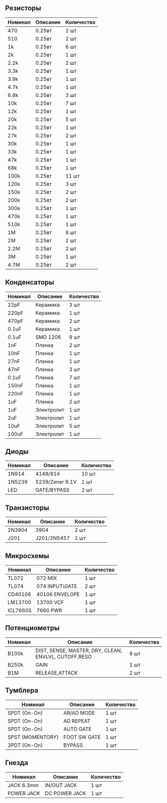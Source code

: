 ## Резисторы

| Номинал | Описание | Количество |
| ------ | ----------- | ----------- |
| 470 | 0.25вт | 2 шт |
| 510 | 0.25вт | 2 шт |
| 1k | 0.25вт | 6 шт |
| 2k | 0.25вт | 1 шт |
| 2.2k | 0.25вт | 2 шт |
| 3.3k | 0.25вт | 1 шт |
| 3.9k | 0.25вт | 1 шт |
| 4.7k | 0.25вт | 1 шт |
| 6.8k | 0.25вт | 3 шт |
| 10k | 0.25вт | 7 шт |
| 12k | 0.25вт | 1 шт |
| 20k | 0.25вт | 5 шт |
| 22k | 0.25вт | 1 шт |
| 27k | 0.25вт | 2 шт |
| 30k | 0.25вт | 1 шт |
| 33k | 0.25вт | 1 шт |
| 47k | 0.25вт | 1 шт |
| 68k | 0.25вт | 1 шт |
| 100k | 0.25вт | 11 шт |
| 120k | 0.25вт | 3 шт |
| 150k | 0.25вт | 2 шт |
| 200k | 0.25вт | 2 шт |
| 300k | 0.25вт | 1 шт |
| 470k | 0.25вт | 1 шт |
| 510k | 0.25вт | 1 шт |
| 1M | 0.25вт | 8 шт |
| 2M | 0.25вт | 2 шт |
| 2.2M | 0.25вт | 2 шт |
| 3M | 0.25вт | 1 шт |
| 4.7M | 0.25вт | 2 шт |

## Конденсаторы

| Номинал | Описание | Количество |
| ------ | ----------- | ----------- |
| 22pF | Керамика | 3 шт |
| 220pF | Керамика | 1 шт |
| 470pF | Керамика | 2 шт |
| 0.1uF | Керамика | 1 шт |
| 0.1uF | SMD 1206 | 9 шт |
| 1nF | Пленка | 2 шт |
| 10nF | Пленка | 1 шт |
| 27nF | Пленка | 1 шт |
| 47nF | Пленка | 3 шт |
| 0.1uF | Пленка | 7 шт |
| 150nF | Пленка | 1 шт |
| 220nF | Пленка | 1 шт |
| 1uF | Пленка | 2 шт |
| 1uF | Электролит | 1 шт |
| 2uF | Электролит | 1 шт |
| 10uF | Электролит | 5 шт |
| 100uF | Электролит | 1 шт |

## Диоды

| Номинал | Описание | Количество |
| ------ | ----------- | ----------- |
| 1N914 | 4148/914 | 10 шт |
| 1N5239 | 5239/Zener 9.1V | 1 шт |
| LED | GATE/BYPASS | 2 шт |

## Транзисторы

| Номинал | Описание | Количество |
| ------ | ----------- | ----------- |
| 2N3904 | 3904 | 2 шт |
| J201 | J201/2N5457 | 1 шт |


## Микросхемы

| Номинал | Описание | Количество |
| ------ | ----------- | ----------- |
| TL072 | 072 MIX | 1 шт |
| TL074 | 074 INPUT\GATE | 2 шт |
| CD40106 | 40106 ENVELOPE | 1 шт |
| LM13700 | 13700 VCF | 1 шт |
| ICL7660S | 7660 PWR | 1 шт |

## Потенциометры

| Номинал | Описание | Количество |
| ------ | ----------- | ----------- |
| B100k | DIST, SENSE, MASTER, DRY, CLEAN, ENVLVL, CUTOFF,RESO | 8 шт |
| B250k | GAIN | 1 шт |
| B1M | RELEASE,ATTACK | 2 шт |

## Тумблера

| Номинал | Описание | Количество |
| ------ | ----------- | ----------- |
| SPDT (On-On) | AR/AD MODE | 1 шт |
| SPDT (On-On) | AD REPEAT | 1 шт |
| SPDT (On-On) | AUTO GATE| 1 шт |
| SPST (MOMENTORY) | FOOT SW GATE | 1 шт |
| 3PDT (On-On) | BYPASS | 1 шт |

## Гнезда

| Номинал | Описание | Количество |
| ------ | ----------- | ----------- |
| JACK 6.3mm | IN/OUT JACK | 1 шт |
| POWER JACK | DC POWER JACK | 1 шт |